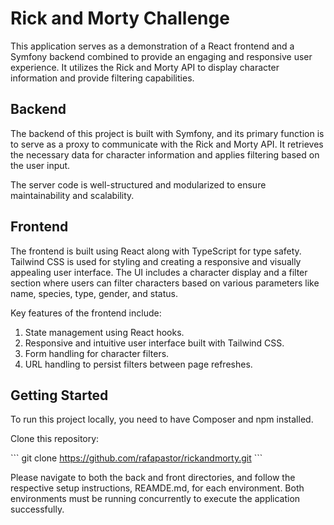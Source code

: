 # Rick and Morty Challenge

This application serves as a demonstration of a React frontend and a Symfony backend combined to provide an engaging and responsive user experience. It utilizes the Rick and Morty API to display character information and provide filtering capabilities.

## Backend

The backend of this project is built with Symfony, and its primary function is to serve as a proxy to communicate with the Rick and Morty API. It retrieves the necessary data for character information and applies filtering based on the user input.

The server code is well-structured and modularized to ensure maintainability and scalability.

## Frontend

The frontend is built using React along with TypeScript for type safety. Tailwind CSS is used for styling and creating a responsive and visually appealing user interface. The UI includes a character display and a filter section where users can filter characters based on various parameters like name, species, type, gender, and status.

Key features of the frontend include:
1. State management using React hooks.
2. Responsive and intuitive user interface built with Tailwind CSS.
3. Form handling for character filters.
4. URL handling to persist filters between page refreshes.

## Getting Started

To run this project locally, you need to have Composer and npm installed. 

Clone this repository:

\`\`\`
git clone https://github.com/rafapastor/rickandmorty.git
\`\`\`

Please navigate to both the back and front directories, and follow the respective setup instructions, REAMDE.md, for each environment. Both environments must be running concurrently to execute the application successfully.